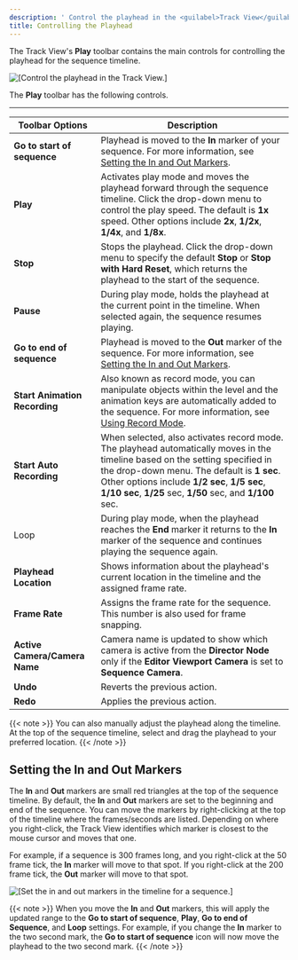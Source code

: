 ```yaml
---
description: ' Control the playhead in the <guilabel>Track View</guilabel> editor in Open 3D Engine. '
title: Controlling the Playhead
---
```


The Track View's **Play** toolbar contains the main controls for controlling the playhead for the sequence timeline.

![\[Control the playhead in the Track View.\]](/images/user-guide/cinematics/cinematics-track-view-editor-play-toolbar.png)

The **Play** toolbar has the following controls.


****

| Toolbar Options | Description |
| --- | --- |
|  **Go to start of sequence**  |  Playhead is moved to the **In** marker of your sequence. For more information, see [Setting the In and Out Markers](#setting-the-in-out-markers).  |
|  **Play**  |  Activates play mode and moves the playhead forward through the sequence timeline. Click the drop-down menu to control the play speed.  The default is **1x** speed. Other options include **2x**, **1/2x**, **1/4x**, and **1/8x**.  |
|  **Stop**  |  Stops the playhead. Click the drop-down menu to specify the default **Stop** or **Stop with Hard Reset**, which returns the playhead to the start of the sequence.  |
|  **Pause**  |  During play mode, holds the playhead at the current point in the timeline. When selected again, the sequence resumes playing.  |
|  **Go to end of sequence**  |  Playhead is moved to the **Out** marker of the sequence.  For more information, see [Setting the In and Out Markers](#setting-the-in-out-markers).  |
|  **Start Animation Recording**  |  Also known as record mode, you can manipulate objects within the level and the animation keys are automatically added to the sequence.  For more information, see [Using Record Mode](/docs/user-guide/visualization/cinematics/using-record-mode.md).  |
|  **Start Auto Recording**  |  When selected, also activates record mode. The playhead automatically moves in the timeline based on the setting specified in the drop-down menu.  The default is **1 sec**. Other options include **1/2 sec**, **1/5 sec**, **1/10 sec**, **1/25** sec, **1/50** sec, and **1/100** sec.  |
| Loop |  During play mode, when the playhead reaches the **End** marker it returns to the **In** marker of the sequence and continues playing the sequence again.  |
|  **Playhead Location**  |  Shows information about the playhead's current location in the timeline and the assigned frame rate.  |
|  **Frame Rate**  |  Assigns the frame rate for the sequence. This number is also used for frame snapping.  |
|  **Active Camera/Camera Name**  |  Camera name is updated to show which camera is active from the **Director Node** only if the **Editor Viewport Camera** is set to **Sequence Camera**.  |
|  **Undo**  |  Reverts the previous action.  |
|  **Redo**  |  Applies the previous action.  |

{{< note >}}
You can also manually adjust the playhead along the timeline. At the top of the sequence timeline, select and drag the playhead to your preferred location.
{{< /note >}}

## Setting the In and Out Markers 

The **In** and **Out** markers are small red triangles at the top of the sequence timeline. By default, the **In** and **Out** markers are set to the beginning and end of the sequence. You can move the markers by right-clicking at the top of the timeline where the frames/seconds are listed. Depending on where you right-click, the Track View identifies which marker is closest to the mouse cursor and moves that one.

For example, if a sequence is 300 frames long, and you right-click at the 50 frame tick, the **In** marker will move to that spot. If you right-click at the 200 frame tick, the **Out** marker will move to that spot.

![\[Set the in and out markers in the timeline for a sequence.\]](/images/user-guide/cinematics/cinematics-track-view-editor-timeline.png)

{{< note >}}
When you move the **In** and **Out** markers, this will apply the updated range to the **Go to start of sequence**, **Play**, **Go to end of Sequence**, and **Loop** settings. For example, if you change the **In** marker to the two second mark, the **Go to start of sequence** icon will now move the playhead to the two second mark.
{{< /note >}}

